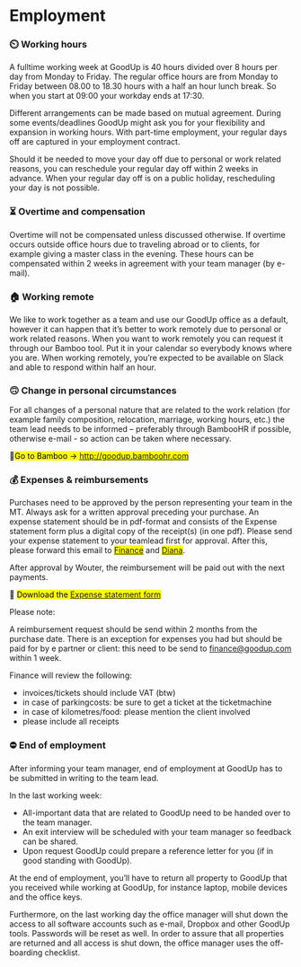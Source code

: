 <h1 style="margin-top: 1em;">Employment</h1>

### ⏲️ Working hours
A fulltime working week at GoodUp is 40 hours divided over 8 hours per day from Monday to Friday. The regular office hours are from Monday to Friday between 08.00 to 18.30 hours
with a half an hour lunch break. So when you start at 09:00 your workday ends at 17:30.

Different arrangements can be made based on mutual agreement. During some
events/deadlines GoodUp might ask you for your flexibility and expansion in working hours.
With part-time employment, your regular days off are captured in your employment contract.

Should it be needed to move your day off due to personal or work related reasons, you can
reschedule your regular day off within 2 weeks in advance. When your regular day off is on a public holiday, rescheduling your day is not possible.

### ⏳ Overtime and compensation
Overtime will not be compensated unless discussed otherwise. If overtime occurs outside office hours due to traveling abroad or to clients, for example giving a master class in the evening. These hours can be compensated within 2 weeks in agreement with your team manager (by e-mail).


### 🏠 Working remote
We like to work together as a team and use our GoodUp office as a default, however it can
happen that it’s better to work remotely due to personal or work related reasons. When you want to work remotely you can request it through our Bamboo tool. Put it in your calendar so everybody knows where you are. When working remotely, you’re expected to be available on Slack and able to respond within half an hour.

### 🙃 Change in personal circumstances
For all changes of a personal nature that are related to the work relation (for example family
composition, relocation, marriage, working hours, etc.) the team lead needs to be
informed – preferably through BambooHR if possible, otherwise e-mail - so action can be
taken where necessary.

🎍<mark>Go to Bamboo -> http://goodup.bamboohr.com</mark>


### 💰 Expenses & reimbursements 
Purchases need to be approved by the person representing your team in the MT. Always ask for a written approval preceding your purchase.
An expense statement should be in pdf-format and consists of the Expense statement form plus a digital copy of the receipt(s) (in one pdf).
Please send your expense statement to your teamlead first for approval.
After this, please forward this email to <mark>[Finance](mailto:finance@goodup.com "GoodUp Finance")</mark> and <mark>[Diana](mailto:wouter@goodup.com "Wouter")</mark>.

After approval by Wouter, the reimbursement will be paid out with the next payments.

🧾 <mark> Download the [Expense statement form](https://www.dropbox.com/s/9he7knlghxuj3m1/Expense%20form%20GoodUp%202019%20TEMPLATE.xls?dl=0 "Expense statement")</mark>

Please note:

A reimbursement request should be send within 2 months from the purchase date. There is an exception for expenses you had but should be paid for by e partner or client: this need to be send to finance@goodup.com within 1 week.

Finance will review the following:
- invoices/tickets should include VAT (btw)
- in case of parkingcosts: be sure to get a ticket at the ticketmachine
- in case of kilometres/food: please mention the client involved
- please include all receipts


### ⛔ End of employment
After informing your team manager, end of employment at GoodUp has to be submitted in
writing to the team lead. 

In the last working week:
- All-important data that are related to GoodUp need to be handed over to the team
manager.
-	An exit interview will be scheduled with your team manager so feedback can be
shared.
-	Upon request GoodUp could prepare a reference letter for you (if in good standing
with GoodUp).

At the end of employment, you’ll have to return all property to GoodUp that you received
while working at GoodUp, for instance laptop, mobile devices and the office keys.

Furthermore, on the last working day the office manager will shut down the access to all
software accounts such as e-mail, Dropbox and other GoodUp tools. Passwords will be reset
as well. In order to assure that all properties are returned and all access is shut down, the
office manager uses the off-boarding checklist.
